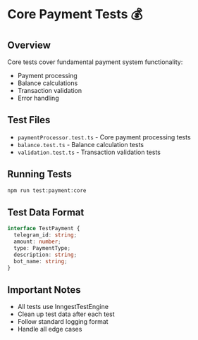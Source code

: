 # Core Payment Tests 💰

## Overview
Core tests cover fundamental payment system functionality:
- Payment processing
- Balance calculations 
- Transaction validation
- Error handling

## Test Files
- `paymentProcessor.test.ts` - Core payment processing tests
- `balance.test.ts` - Balance calculation tests
- `validation.test.ts` - Transaction validation tests

## Running Tests
```bash
npm run test:payment:core
```

## Test Data Format
```typescript
interface TestPayment {
  telegram_id: string;
  amount: number;
  type: PaymentType;
  description: string;
  bot_name: string;
}
```

## Important Notes
- All tests use InngestTestEngine
- Clean up test data after each test
- Follow standard logging format
- Handle all edge cases 